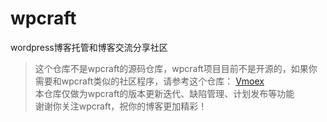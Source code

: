# wpcraft
wordpress博客托管和博客交流分享社区

> 这个仓库不是wpcraft的源码仓库，wpcraft项目目前不是开源的，如果你需要和wpcraft类似的社区程序，请参考这个仓库： [Vmoex](https://github.com/yeskn-studio/vmoex)  
> 本仓库仅做为wpcraft的版本更新迭代、缺陷管理、计划发布等功能  
> 谢谢你关注wpcraft，祝你的博客更加精彩！




